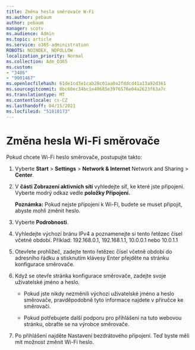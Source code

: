 ```yaml
---
title: Změna hesla směrovače W-Fi
ms.author: pebaum
author: pebaum
manager: scotv
ms.audience: Admin
ms.topic: article
ms.service: o365-administration
ROBOTS: NOINDEX, NOFOLLOW
localization_priority: Normal
ms.collection: Adm_O365
ms.custom:
- "3486"
- "9001467"
ms.openlocfilehash: 61de1cd3e1cab28c01aa0a2fddcd41a13a92d361
ms.sourcegitcommit: 8bc60ec34bc1e40685e3976576e04a2623f63a7c
ms.translationtype: MT
ms.contentlocale: cs-CZ
ms.lasthandoff: 04/15/2021
ms.locfileid: "51818173"
---
```

# <a name="change-your-wi-fi-router-password"></a>Změna hesla Wi-Fi směrovače

Pokud chcete Wi-Fi heslo směrovače, postupujte takto:

1. Vyberte **Start**  >  **Settings**  >  **Network & Internet** Network and Sharing  >  **Center**.

2. V **části Zobrazení aktivních sítí** vyhledejte síť, ke které jste připojení. Vyberte modrý odkaz vedle **položky Připojení.**<br>

   **Poznámka:** Pokud nejste připojení k Wi-Fi, budete se muset připojit, abyste mohli změnit heslo.

3. Vyberte **Podrobnosti**.

4. Vyhledejte výchozí bránu IPv4 a poznamenejte si tento řetězec čísel včetně období. Příklad: 192.168.0.1, 192.168.1.1, 10.0.0.1 nebo 10.0.1.1

5. Otevřete prohlížeč, zadejte tento řetězec čísel včetně období do adresního řádku a stisknutím klávesy Enter přejděte na stránku konfigurace směrovače.

6. Když se otevře stránka konfigurace směrovače, zadejte svoje uživatelské jméno a heslo.<br>
   - Pokud jste nikdy nezměnili výchozí uživatelské jméno a heslo směrovače, pravděpodobně tyto informace najdete v příručce ke směrovači.

   - Pokud potřebujete další podporu pro přihlášení na tuto webovou stránku, obraťte se na výrobce směrovače.

7. Po přihlášení najděte Nastavení bezdrátového připojení. Teď byste měli mít možnost změnit Wi-Fi heslo.
